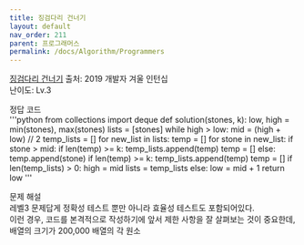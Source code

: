 ```yaml
---
title: 징검다리 건너기
layout: default
nav_order: 211
parent: 프로그래머스
permalink: /docs/Algorithm/Programmers
---
```


[징검다리 건너기]
출처: 2019 개발자 겨울 인턴십   
난이도: Lv.3   
   
정답 코드   
'''python
from collections import deque
def solution(stones, k):
    low, high = min(stones), max(stones)
    lists = [stones]
    while high > low:
        mid = (high + low) // 2
        temp_lists = []
        for new_list in lists:
            temp = []
            for stone in new_list:
                if stone > mid:
                    if len(temp) >= k:
                        temp_lists.append(temp)
                    temp = []
                else:
                    temp.append(stone)
            if len(temp) >= k:
                temp_lists.append(temp)
            temp = []
        if len(temp_lists) > 0:
            high = mid
            lists = temp_lists
        else:
            low = mid + 1
    return low
'''
   
문제 해설   
레벨3 문제답게 정확성 테스트 뿐만 아니라 효율성 테스트도 포함되어있다.   
이런 경우, 코드를 본격적으로 작성하기에 앞서 제한 사항을 잘 살펴보는 것이 중요한데, 배열의 크기가 200,000 배열의 각 원소

[징검다리 건너기]: https://school.programmers.co.kr/learn/courses/30/lessons/64062/solution_groups?language=python3